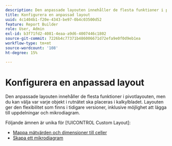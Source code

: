 ```yaml
---
description: Den anpassade layouten innehåller de flesta funktioner i pivotlayouten, men du kan välja var varje objekt i rutnätet ska placeras i kalkylbladet. Layouten ger den flexibilitet som finns i tidigare versioner, inklusive möjlighet att lägga till uppdelningar och mikrodiagram.
title: Konfigurera en anpassad layout
uuid: 4c1404b1-f20e-4343-be97-0b4c03500d52
feature: Report Builder
role: User, Admin
exl-id: b3f71fd2-4081-4eaa-a9d6-4007446c1802
source-git-commit: 7226b4c77371b486006671d72efa9e0f0d9eb1ea
workflow-type: tm+mt
source-wordcount: '108'
ht-degree: 15%

---
```


# Konfigurera en anpassad layout

Den anpassade layouten innehåller de flesta funktioner i pivotlayouten, men du kan välja var varje objekt i rutnätet ska placeras i kalkylbladet. Layouten ger den flexibilitet som finns i tidigare versioner, inklusive möjlighet att lägga till uppdelningar och mikrodiagram.

Följande ämnen är unika för [!UICONTROL Custom Layout]:

* [Mappa mätvärden och dimensioner till celler](/help/analyze/report-builder/layout/map-metrics-and-dimensions-to-cells.md)
* [Skapa ett mikrodiagram](/help/analyze/report-builder/layout/t-create-a-microchart.md)
